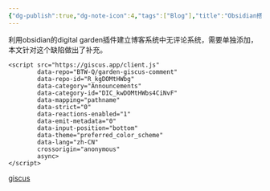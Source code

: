 ```yaml
---
{"dg-publish":true,"dg-note-icon":4,"tags":["Blog"],"title":"Obsidian搭建Digital Garden博客增加评论系统","permalink":"/🌑Journal_手札/严选/Obsidian/评论系统/","dgPassFrontmatter":true,"noteIcon":4,"created":"2024-09-03T19:01:28.152+08:00","updated":"2024-09-06T14:53:33.432+08:00"}
---
```


利用obsidian的digital garden插件建立博客系统中无评论系统，需要单独添加，本文针对这个缺陷做出了补充。

```text
<script src="https://giscus.app/client.js"
        data-repo="BTW-Q/garden-giscus-comment"
        data-repo-id="R_kgDOMtHWbg"
        data-category="Announcements"
        data-category-id="DIC_kwDOMtHWbs4CiNvF"
        data-mapping="pathname"
        data-strict="0"
        data-reactions-enabled="1"
        data-emit-metadata="0"
        data-input-position="bottom"
        data-theme="preferred_color_scheme"
        data-lang="zh-CN"
        crossorigin="anonymous"
        async>
</script>
```


[giscus](https://giscus.app/zh-CN)